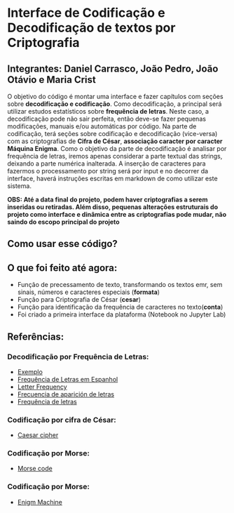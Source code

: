 # **Interface de Codificação e Decodificação de textos por Criptografia**
## Integrantes: Daniel Carrasco, João Pedro, João Otávio e Maria Crist

O objetivo do código é montar uma interface e fazer capítulos com seções sobre **decodificação e codificação**. Como decodificação, a principal será utilizar estudos estatísticos sobre **frequência de letras**. Neste caso, a decodificação pode não sair perfeita, então deve-se fazer pequenas modificações, manuais e/ou automáticas por código. Na parte de codificação, terá seções sobre codificação e decodificação (vice-versa) com as criptografias de **Cifra de César**, **associação caracter por caracter** **Máquina Enigma**. Como o objetivo da parte de decodificação é analisar por frequência de letras, iremos apenas considerar a parte textual das strings, deixando a parte numérica inalterada. A inserção de caracteres para fazermos o processamento por string será por input e no decorrer da interface, haverá instruções escritas em markdown de como utilizar este sistema.

**OBS: Até a data final do projeto, podem haver criptografias a serem inseridas ou retiradas. Além disso, pequenas alterações estruturais do projeto como interface e dinâmica entre as criptografias pode mudar, não saindo do escopo principal do projeto**

## **Como usar esse código?**


## **O que foi feito até agora:**

- Função de precessamento de texto, transformando os textos emr, sem sinais, números e caracteres especiais (**formata**)
- Função para Criptografia de César (**cesar**)
- Função para identificação da frequência de caracteres no texto(**conta**)
- Foi criado a primeira interface da plataforma (Notebook no Jupyter Lab)

## **Referências:**

### Decodificação por Frequência de Letras:
- [Exemplo](http://numaboa.com.br/criptografia/criptoanalise/1051-exemplo)
- [Frequência de Letras em Espanhol](http://numaboa.com.br/criptografia/criptoanalise/1049-freq-espanhol)
- [Letter Frequency](https://en.wikipedia.org/wiki/Letter_frequency)
- [Frecuencia de aparición de letras](https://es.wikipedia.org/wiki/Frecuencia_de_aparici%C3%B3n_de_letras)
- [Frequência de letras](https://pt.wikipedia.org/wiki/Frequ%C3%AAncia_de_letras)

### Codificação por cifra de César:
- [Caesar cipher](https://en.wikipedia.org/wiki/Caesar_cipher)

### Codificação por Morse:
- [Morse code](https://en.wikipedia.org/wiki/Morse_code)

### Codificação por Morse:

- [Enigm Machine](https://www.youtube.com/watch?v=2D2bJWHvqJo)
